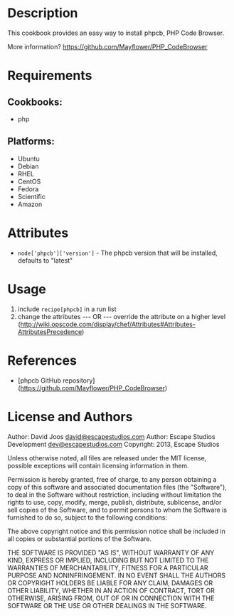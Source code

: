 Description
===========

This cookbook provides an easy way to install phpcb, PHP Code Browser.

More information?
https://github.com/Mayflower/PHP_CodeBrowser

Requirements
============

## Cookbooks:

* php

## Platforms:

* Ubuntu
* Debian
* RHEL
* CentOS
* Fedora
* Scientific
* Amazon

Attributes
==========

* `node['phpcb']['version']` - The phpcb version that will be installed, defaults to "latest"

Usage
=====

1) include `recipe[phpcb]` in a run list
2)
	change the attributes
	--- OR ---
	override the attribute on a higher level (http://wiki.opscode.com/display/chef/Attributes#Attributes-AttributesPrecedence)

References
==========

* [phpcb GitHub repository] (https://github.com/Mayflower/PHP_CodeBrowser)

License and Authors
===================

Author: David Joos <david@escapestudios.com>
Author: Escape Studios Development <dev@escapestudios.com>
Copyright: 2013, Escape Studios

Unless otherwise noted, all files are released under the MIT license,
possible exceptions will contain licensing information in them.

Permission is hereby granted, free of charge, to any person obtaining a copy
of this software and associated documentation files (the "Software"), to deal
in the Software without restriction, including without limitation the rights
to use, copy, modify, merge, publish, distribute, sublicense, and/or sell
copies of the Software, and to permit persons to whom the Software is
furnished to do so, subject to the following conditions:

The above copyright notice and this permission notice shall be included in
all copies or substantial portions of the Software.

THE SOFTWARE IS PROVIDED "AS IS", WITHOUT WARRANTY OF ANY KIND, EXPRESS OR
IMPLIED, INCLUDING BUT NOT LIMITED TO THE WARRANTIES OF MERCHANTABILITY,
FITNESS FOR A PARTICULAR PURPOSE AND NONINFRINGEMENT. IN NO EVENT SHALL THE
AUTHORS OR COPYRIGHT HOLDERS BE LIABLE FOR ANY CLAIM, DAMAGES OR OTHER
LIABILITY, WHETHER IN AN ACTION OF CONTRACT, TORT OR OTHERWISE, ARISING FROM,
OUT OF OR IN CONNECTION WITH THE SOFTWARE OR THE USE OR OTHER DEALINGS IN
THE SOFTWARE.